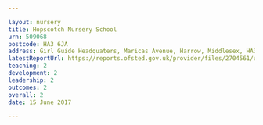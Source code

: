 ```yaml
---

layout: nursery
title: Hopscotch Nursery School
urn: 509068
postcode: HA3 6JA
address: Girl Guide Headquaters, Maricas Avenue, Harrow, Middlesex, HA3 6JA
latestReportUrl: https://reports.ofsted.gov.uk/provider/files/2704561/urn/509068.pdf
teaching: 2
development: 2
leadership: 2
outcomes: 2
overall: 2
date: 15 June 2017

---
```

